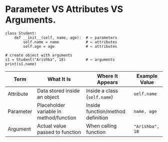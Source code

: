 # **Parameter VS Attributes VS Arguments.**


```
class Student:
    def __init__(self, name, age):  # ← parameters
        self.name = name            # ← attributes
        self.age = age              # ← attributes

# create object with arguments
s1 = Student("Arishba", 18)         # ← arguments
print(s1.name)
```

| Term      | What It Is                              | Where It Appears                  | Example Value   |
| --------- | --------------------------------------- | --------------------------------- | --------------- |
| Attribute | Data stored inside an object            | Inside a class (`self.name`)      | `self.name`     |
| Parameter | Placeholder variable in method/function | Inside function/method definition | `name, age`     |
| Argument  | Actual value passed to function         | When calling function             | `"Arishba", 18` |
